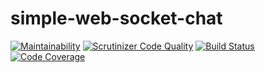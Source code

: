 # simple-web-socket-chat

[![Maintainability](https://api.codeclimate.com/v1/badges/e71af05a8567b367e3b5/maintainability)](https://codeclimate.com/github/ericN93/module/maintainability)
[![Scrutinizer Code Quality](https://scrutinizer-ci.com/g/ericN93/module/badges/quality-score.png?b=master)](https://scrutinizer-ci.com/g/ericN93/module/?branch=master)
[![Build Status](https://scrutinizer-ci.com/g/ericN93/module/badges/build.png?b=master)](https://scrutinizer-ci.com/g/ericN93/module/build-status/master)
[![Code Coverage](https://scrutinizer-ci.com/g/ericN93/module/badges/coverage.png?b=master)](https://scrutinizer-ci.com/g/ericN93/module/?branch=master)
